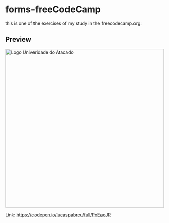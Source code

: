 # forms-freeCodeCamp

this is one of the exercises of my study in the freecodecamp.org:

## Preview

<img width="500" height="auto" id="img" src="https://i.ibb.co/dPgN07s/Anima-o.gif" alt="Logo Univeridade do Atacado">

Link: https://codepen.io/lucaspabreu/full/PoEaeJR
